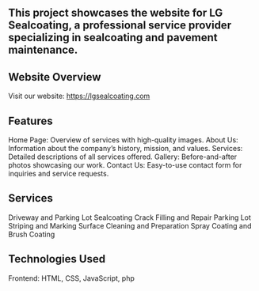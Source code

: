 ## This project showcases the website for LG Sealcoating, a professional service provider specializing in sealcoating and pavement maintenance.

## Website Overview

Visit our website: https://lgsealcoating.com

## Features

Home Page: Overview of services with high-quality images.
About Us: Information about the company’s history, mission, and values.
Services: Detailed descriptions of all services offered.
Gallery: Before-and-after photos showcasing our work.
Contact Us: Easy-to-use contact form for inquiries and service requests.

## Services

Driveway and Parking Lot Sealcoating
Crack Filling and Repair
Parking Lot Striping and Marking
Surface Cleaning and Preparation
Spray Coating and Brush Coating

## Technologies Used

Frontend: HTML, CSS, JavaScript, php
